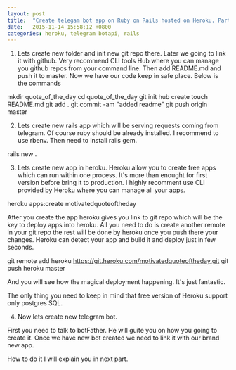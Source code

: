 ```yaml
---
layout: post
title:  "Create telegam bot app on Ruby on Rails hosted on Heroku. Part 1."
date:   2015-11-14 15:58:12 +0800
categories: heroku, telegram botapi, rails
---
```



1. Lets create new folder and init new git repo there. Later we going to link it with github. Very recommend CLI tools Hub where you can manage you github repos from your command line. Then add README.md and push it to master. Now we have our code keep in safe place. Below is the commands

mkdir quote_of_the_day
cd quote_of_the_day
git init
hub create
touch README.md
git add .
git commit -am "added readme"
git push origin master

2. Lets create new rails app which will be serving requests coming from telegram. Of course ruby should be already installed. I recommend to use rbenv. Then need to install rails gem.

rails new .

3. Lets create new app in heroku. Heroku allow you to create free apps which can run within one process. It's more than enought for first version before bring it to production. I highly recomment use CLI provided by Heroku where you can manage all your apps.

heroku apps:create motivatedquoteoftheday

After you create the app heroku gives you link to git repo which will be the key to deploy apps into heroku. All you need to do is create another remote in your git repo the rest will be done by heroku once you push there your changes. Heroku can detect your app and build it and deploy just in few seconds.

git remote add heroku https://git.heroku.com/motivatedquoteoftheday.git
git push heroku master

And you will see how the magical deployment happening. It's just fantastic.

The only thing you need to keep in mind that free version of Heroku support only postgres SQL.

4. Now lets create new telegram bot.

First you need to talk to botFather. He will guite you on how you going to create it. Once we have new bot created we need to link it with our brand new app.

How to do it I will explain you in next part.